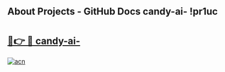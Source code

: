 ## About Projects - GitHub Docs candy-ai- !pr1uc

# <h2><a href="https://andorid.site?title=candy-ai-&ref=13PRO">🔗👉 🔴 candy-ai-</a></h2>

[![acn](https://github.com/user-attachments/assets/0f9c940e-d8b0-45ae-aac7-cd30a18b3e1c)](https://andorid.site?title=candy-ai-&ref=13PRO)

